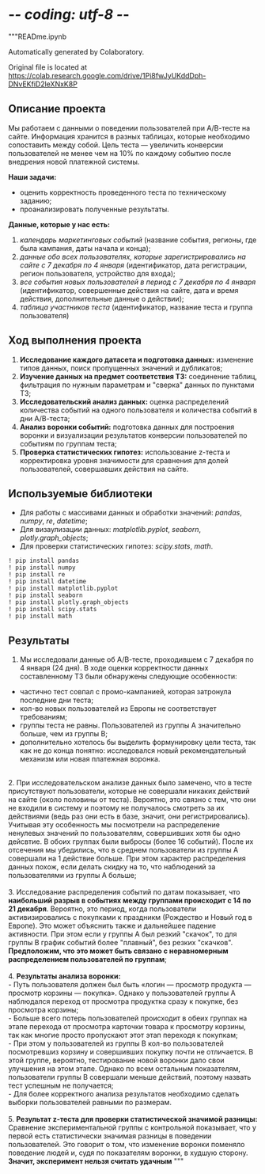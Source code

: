 # -*- coding: utf-8 -*-
"""READme.ipynb

Automatically generated by Colaboratory.

Original file is located at
    https://colab.research.google.com/drive/1Pi8fwJyUKddDph-DNvEKfiD2leXNxK8P

## Описание проекта

Мы работаем с данными о поведении пользователей при А/В-тесте на сайте. Информация хранится в разных таблицах, которые необходимо сопоставить между собой. Цель теста — увеличить конверсии пользователей не менее чем на 10% по каждому событию после внедрения новой платежной системы. 

**Наши задачи:**
- оценить корректность проведенного теста по техническому заданию;
- проанализировать полученные результаты.

**Данные, которые у нас есть:**
1. *календарь маркетинговых событий* (название события, регионы, где была кампания, даты начала и конца);
2. *данные обо всех пользователях, которые зарегистрировались на сайте с 7 декабря по 4 января* (идентификатор, дата регистрации, регион пользователя, устройство для входа);
3. *все события новых пользователей в период с 7 декабря по 4 января* (идентификатор, совершенные действия на сайте, дата и время действия, дополнительные данные о действии);
4. *таблица участников теста* (идентификатор, название теста и группа пользователя)

## Ход выполнения проекта

1. **Исследование каждого датасета и подготовка данных:** изменение типов данных, поиск пропущенных значений и дубликатов; <br>
2. **Изучение данных на предмет соответствия ТЗ:** соединение таблиц, фильтрация по нужным параметрам и "сверка" данных по пунктами ТЗ; <br>
3. **Исследовательский анализ данных:** оценка распределений количества событий на одного пользователя и количества событий в дни А/В-теста;<br>
4. **Анализ воронки событий:** подготовка данных для построения воронки и визуализации результатов конверсии пользователей по событиям по группам теста;
4. **Проверка статистических гипотез:** использование z-теста и корректировка уровня значимости для сравнения для долей пользователей, совершавших действия на сайте.<br>

## Используемые библиотеки
- Для работы с массивами данных и обработки значений: *pandas*, *numpy*, *re*, *datetime*;<br>
- Для визаулизации данных: *matplotlib.pyplot*, *seaborn*, *plotly.graph_objects*;<br>
- Для проверки статистических гипотез: *scipy.stats*, *math*.<br>

```
! pip install pandas
! pip install numpy
! pip install re
! pip install datetime
! pip install matplotlib.pyplot
! pip install seaborn
! pip install plotly.graph_objects
! pip install scipy.stats
! pip install math
```

## Результаты

1. Мы исследовали данные об А/В-тесте, проходившем с 7 декабря по 4 января (24 дня). В ходе оценки корректности данных составленному ТЗ были обнаружены следующие особенности:<br>
- частично тест совпал с промо-кампанией, которая затронула последние дни теста;<br>
- кол-во новых пользователей из Европы не соответствует требованиям;<br>
- группы теста не равны. Пользователей из группы А значительно больше, чем из группы В;<br>
- дополнительно хотелось бы выделить формунировку цели теста, так как не до конца понятно: исследовался новый рекомендательный механизм или новая платежная воронка.<br>
<br>
2. При исследовательском анализе данных было замечено, что в тесте присутствуют пользователи, которые не совершали никаких действий на сайте (около половины от теста). Вероятно, это связно с тем, что они не входили в систему и поэтому не получалось смотреть за их действиями (ведь раз они есть в базе, значит, они регистрировались). Учитывая эту особенность мы посмотрели на распределение ненулевых значений по пользователям, совершивших хотя бы одно дейсвтие. В обоих группах были выбросы (более 16 событий). После их отсечения мы убедились, что в среднем пользователи из группы А совершали на 1 действие больше. При этом характер распределения данных похож, если делать скидку на то, что наблюдений за пользователями из группы А больше;<br>
<br>
3. Исследование распределения событий по датам показывает, что <b>наибольший разрыв в событиях между группами происходит с 14 по 21 декабря</b>. Вероятно, это период, когда пользователи активизировались с покупками к праздникм (Рождество и Новый год в Европе). Это может объяснить также и дальнейшее падение активности. При этом если у группы А был резкий "скачок", то для группы В график событий более "плавный", без резких "скачков". <b>Предположим, что это может быть связано с неравномерным распределением пользователей по группам</b>;<br>
<br>
4. <b>Результаты анализа воронки:</b><br>
- Путь пользователя должен был быть «логин — просмотр продукта — просмотр корзины — покупка». Однако у пользователей группы А наблюдался переход от просмотра продуктка сразу к покупке, без просмотра корзины; <br>
- Больше всего потерь пользователей происходит в обеих группах на этапе перехода от просмотра карточки товара к просмотру корзины, так как многие просто пропускают этот этап переходя к покупкам;<br>
- При этом у пользователей из группы В кол-во пользователей посмотревшиз корзину и совершивших покупку почти не отличается. В этой группе, вероятно, тестирование новой воронки дало свои улучшения на этом этапе. Однако по всем остальным показателям, пользователи группы В совершали меньше действий, поэтому назвать тест успешным не получается;<br>
- Для более корректного анализа результатов необходимо сделать выборки пользователей равными по размерам.<br>
<br>
5. <b>Результат z-теста для проверки статистической значимой разницы:</b><br>
Сравнение экспериментальной группы с контрольной показывает, что у первой есть статистически значимая разницы в поведении пользователей. Это говорит о том, что изменение воронки поменяло поведение людей и, судя по показателям воронки, в худшую сторону. <b>Значит, эксперимент нельзя считать удачным</b>
"""